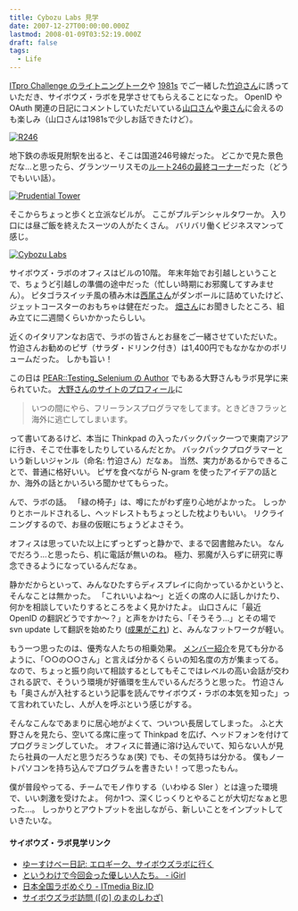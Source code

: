 ```yaml
---
title: Cybozu Labs 見学
date: 2007-12-27T00:00:00.000Z
lastmod: 2008-01-09T03:52:19.000Z
draft: false
tags:
  - Life
---
```


[ITpro Challenge のライトニングトーク](/posts/20070907/p01)や [1981s](/posts/20071221/p01) でご一緒した[竹迫さん](http://labs.cybozu.co.jp/blog/takesako/)に誘っていただき、サイボウズ・ラボを見学させてもらえることになった。 OpenID や OAuth 関連の日記にコメントしていただいている[山口さん](http://labs.cybozu.co.jp/blog/yamaguchi/)や[奥さん](http://labs.cybozu.co.jp/blog/kazuho/)に会えるのも楽しみ（山口さんは1981sで少しお話できたけど）。

[![R246](https://farm3.staticflickr.com/2049/2145589139_d73f053193.jpg "R246")](http://www.flickr.com/photos/machu/2145589139/)

地下鉄の赤坂見附駅を出ると、そこは国道246号線だった。 どこかで見た景色だな…と思ったら、グランツーリスモの[ルート246の最終コーナー](http://www.dreamswan.com/GT4/License/S08/062a.htm)だった（どうでもいい話）。

[![Prudential Tower](https://farm3.staticflickr.com/2113/2146382842_f6121b87ef.jpg "Prudential Tower")](http://www.flickr.com/photos/machu/2146382842/)

そこからちょっと歩くと立派なビルが。 ここがプルデンシャルタワーか。 入り口には昼ご飯を終えたスーツの人がたくさん。 バリバリ働くビジネスマンって感じ。

[![Cybozu Labs](https://farm3.staticflickr.com/2098/2145589689_dd25e2d9cd.jpg "Cybozu Labs")](http://www.flickr.com/photos/machu/2145589689/)

サイボウズ・ラボのオフィスはビルの10階。 年末年始でお引越しということで、ちょうど引越しの準備の途中だった（忙しい時期にお邪魔してすみません）。 ピタゴラスイッチ風の積み木は[西尾さん](http://labs.cybozu.co.jp/blog/nishio/)がダンボールに詰めていたけど、ジェットコースターのおもちゃは健在だった。 [畑さん](http://labs.cybozu.co.jp/blog/hata/)にお聞きしたところ、組み立てに二週間くらいかかったらしい。

近くのイタリアンなお店で、ラボの皆さんとお昼をご一緒させていただいた。 竹迫さんお勧めのピザ（サラダ・ドリンク付き）は1,400円でもなかなかのボリュームだった。 しかも旨い！

この日は [PEAR::Testing_Selenium の Author](http://pear.php.net/user/shin) でもある大野さんもラボ見学に来られていた。 [大野さんのサイトのプロフィール](http://www.ganchiku.com/profile)に

> いつの間にやら、フリーランスプログラマをしてます。ときどきフラッと海外に逃亡してしまいます。

って書いてあるけど、本当に Thinkpad の入ったバックパック一つで東南アジアに行き、そこで仕事をしたりしているんだとか。 バックパックプログラマーという新しいジャンル（命名: 竹迫さん）だなぁ。 当然、実力があるからできることで、普通に格好いい。 ピザを食べながら N-gram を使ったアイデアの話とか、海外の話とかいろいろ聞かせてもらった。

んで、ラボの話。 「緑の椅子」は、噂にたがわず座り心地がよかった。 しっかりとホールドされるし、ヘッドレストもちょっとした枕よりもいい。 リクライニングするので、お昼の仮眠にちょうどよさそう。

オフィスは思っていた以上にずっとずっと静かで、まるで図書館みたい。 なんでだろう…と思ったら、机に電話が無いのね。 極力、邪魔が入らずに研究に専念できるようになっているんだなぁ。

静かだからといって、みんなひたすらディスプレイに向かっているかというと、そんなことは無かった。 「これいいよね〜」と近くの席の人に話しかけたり、何かを相談していたりするところをよく見かけたよ。 山口さんに「最近 OpenID の翻訳どうですか〜？」と声をかけたら、「そうそう…」とその場で svn update して翻訳を始めたり ([成果がこれ](http://coderepos.org/share/changeset/3635)) と、みんなフットワークが軽い。

もう一つ思ったのは、優秀な人たちの相乗効果。 [メンバー紹介](http://labs.cybozu.co.jp/member.html)を見ても分かるように、「○○の○○さん」と言えば分かるくらいの知名度の方が集まってる。 なので、ちょっと振り向いて相談するとしてもそこではレベルの高い会話が交わされる訳で、そういう環境が好循環を生んでいるんだろうと思った。 竹迫さんも「奥さんが入社するという記事を読んでサイボウズ・ラボの本気を知った」って言われていたし、人が人を呼ぶという感じがする。

そんなこんなであまりに居心地がよくて、ついつい長居してしまった。 ふと大野さんを見たら、空いてる席に座って Thinkpad を広げ、ヘッドフォンを付けてプログラミングしていた。 オフィスに普通に溶け込んでいて、知らない人が見たら社員の一人だと思うだろうなぁ(笑) でも、その気持ちは分かる。 僕もノートパソコンを持ち込んでプログラムを書きたい！って思ったもん。

僕が普段やってる、チームでモノ作りする（いわゆる SIer ）とは違った環境で、いい刺激を受けたよ。 何か1つ、深くじっくりとやることが大切だなぁと思った…。 しっかりとアウトプットを出しながら、新しいことをインプットしていきたいな。

#### サイボウズ・ラボ見学リンク

- [ゆーすけべー日記: エロギーク、サイボウズラボに行く](http://yusukebe.com/archives/07/12/03/105939.html)
- [というわけで今回会った優しい人たち。 - iGirl](http://d.hatena.ne.jp/asami81/20071226/P2)
- [日本全国ラボめぐり - ITmedia Biz.ID](http://www.itmedia.co.jp/bizid/articles/0707/17/news021.html)
- [サイボウズラボ訪問 (\[の\] のまのしわざ)](http://nomano.shiwaza.com/tnoma/blog/archives/005487.html)
